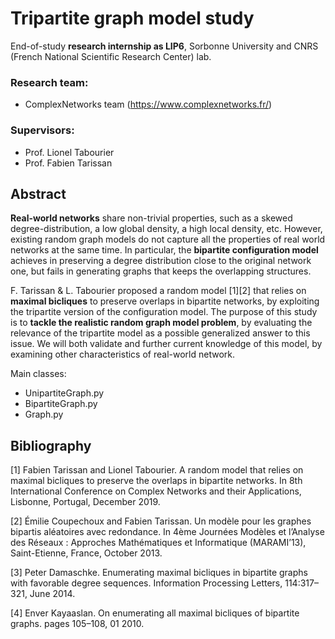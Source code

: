 # Tripartite graph model study

End-of-study **research internship as LIP6**, Sorbonne University and CNRS (French National Scientific Research Center) lab. 

### Research team:
- ComplexNetworks team (https://www.complexnetworks.fr/)

### Supervisors:
- Prof. Lionel Tabourier
- Prof. Fabien Tarissan 

## Abstract

**Real-world networks** share non-trivial properties, such as a skewed degree-distribution, a low global
density, a high local density, etc. However, existing random graph models do not capture all the properties
of real world networks at the same time. In particular, the **bipartite configuration model** achieves in
preserving a degree distribution close to the original network one, but fails in generating graphs that
keeps the overlapping structures.

F. Tarissan & L. Tabourier proposed a random model [1][2] that relies on **maximal bicliques** to preserve
overlaps in bipartite networks, by exploiting the tripartite version of the configuration model. The purpose of this study is to **tackle the realistic random graph model problem**, by evaluating the relevance of the tripartite model as a possible generalized answer to this issue. We will both validate and further current knowledge of this model, by examining other characteristics of real-world network.

Main classes:
- UnipartiteGraph.py
- BipartiteGraph.py
- Graph.py


## Bibliography

[1] Fabien Tarissan and Lionel Tabourier. A random model that relies on maximal bicliques to preserve
the overlaps in bipartite networks. In 8th International Conference on Complex Networks and their
Applications, Lisbonne, Portugal, December 2019.

[2] Émilie Coupechoux and Fabien Tarissan. Un modèle pour les graphes bipartis aléatoires avec
redondance. In 4ème Journées Modèles et l’Analyse des Réseaux : Approches Mathématiques et
Informatique (MARAMI’13), Saint-Etienne, France, October 2013.

[3] Peter Damaschke. Enumerating maximal bicliques in bipartite graphs with favorable degree
sequences. Information Processing Letters, 114:317–321, June 2014.

[4] Enver Kayaaslan. On enumerating all maximal bicliques of bipartite graphs. pages 105–108, 01 2010.
